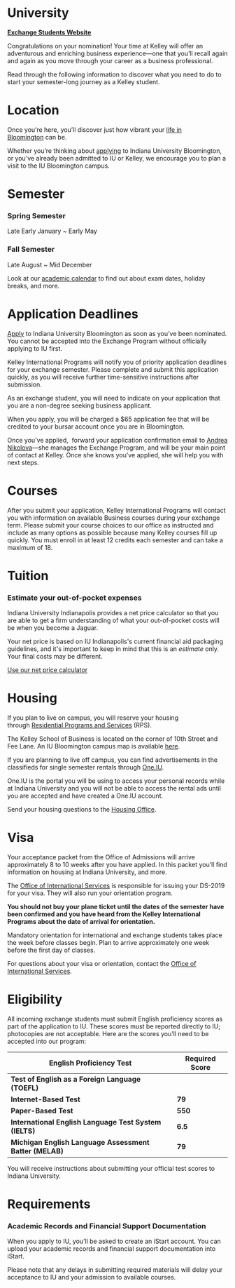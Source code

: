 # University
**[Exchange Students Website](https://kelley.iu.edu/programs/undergrad/academics/study-abroad/international-exchange-students.html)**

Congratulations on your nomination! Your time at Kelley will offer an adventurous and enriching business experience—one that you’ll recall again and again as you move through your career as a business professional.

Read through the following information to discover what you need to do to start your semester-long journey as a Kelley student.


# Location
Once you’re here, you’ll discover just how vibrant your [life in Bloomington](https://kelley.iu.edu/about/bloomington/index.html) can be.

Whether you’re thinking about [applying](https://admissions.indiana.edu/apply/index.html) to Indiana University Bloomington, or you’ve already been admitted to IU or Kelley, we encourage you to plan a visit to the IU Bloomington campus.


# Semester
### Spring Semester
Late Early January ~ Early May
### Fall Semester
Late August ~ Mid December

Look at our [academic calendar](https://utilities.registrar.indiana.edu/calendars/nine-year/) to find out about exam dates, holiday breaks, and more.

# Application Deadlines

[Apply](https://sisjee.iu.edu/essweb-prd/web/sisad/apply/welcome/) to Indiana University Bloomington as soon as you’ve been nominated. You cannot be accepted into the Exchange Program without officially applying to IU first.

Kelley International Programs will notify you of priority application deadlines for your exchange semester. Please complete and submit this application quickly, as you will receive further time-sensitive instructions after submission.

As an exchange student, you will need to indicate on your application that you are a non-degree seeking business applicant.

When you apply, you will be charged a $65 application fee that will be credited to your bursar account once you are in Bloomington.

Once you’ve applied,  forward your application confirmation email to [Andrea Nikolova](mailto:ksabroad@indiana.edu)—she manages the Exchange Program, and will be your main point of contact at Kelley. Once she knows you’ve applied, she will help you with next steps.


# Courses
After you submit your application, Kelley International Programs will contact you with information on available Business courses during your exchange term. Please submit your course choices to our office as instructed and include as many options as possible because many Kelley courses fill up quickly. You must enroll in at least 12 credits each semester and can take a maximum of 18.


# Tuition
### Estimate your out-of-pocket expenses

Indiana University Indianapolis provides a net price calculator so that you are able to get a firm understanding of what your out-of-pocket costs will be when you become a Jaguar. 

Your net price is based on IU Indianapolis's current financial aid packaging guidelines, and it's important to keep in mind that this is an _estimate_ only. Your final costs may be different.

[Use our net price calculator](https://studentcentral.iupui.edu/npc/index.html?_gl=1*xyi9q*_ga*NDczMTk3ODY3LjE3MTYxNDY4ODE.*_ga_61CH0D2DQW*MTcxNjE0Njg4MS4xLjEuMTcxNjE0NjkyMS4yMC4wLjA. "Use our net price calculator to find your costs")


# Housing
If you plan to live on campus, you will reserve your housing through [Residential Programs and Services](http://www.rps.indiana.edu/index.html) (RPS).

The Kelley School of Business is located on the corner of 10th Street and Fee Lane. An IU Bloomington campus map is available [here](https://map.iu.edu/iub/index.html).

If you are planning to live off campus, you can find advertisements in the classifieds for single semester rentals through [One.IU](https://one.iu.edu/).

One.IU is the portal you will be using to access your personal records while at Indiana University and you will not be able to access the rental ads until you are accepted and have created a One.IU account.

Send your housing questions to the [Housing Office](mailto:housing@indiana.edu).


# Visa
Your acceptance packet from the Office of Admissions will arrive approximately 8 to 10 weeks after you have applied. In this packet you’ll find information on housing at Indiana University, and more.

The [Office of International Services](https://ois.iu.edu/) is responsible for issuing your DS-2019 for your visa. They will also run your orientation program.

**You should not buy your plane ticket until the dates of the semester have been confirmed and you have heard from the Kelley International Programs about the date of arrival for orientation.**

Mandatory orientation for international and exchange students takes place the week before classes begin. Plan to arrive approximately one week before the first day of classes.

For questions about your visa or orientation, contact the [Office of International Services](mailto:ois@indiana.edu). 


# Eligibility
All incoming exchange students must submit English proficiency scores as part of the application to IU. These scores must be reported directly to IU; photocopies are not acceptable. Here are the scores you’ll need to be accepted into our program:

| **English Proficiency Test** | **Required Score** |
| --- | --- |
| **Test of English as a Foreign Language (TOEFL)** |   |
| **Internet-Based Test** | **79** |
| **Paper-Based Test** | **550** |
| **International English Language Test System (IELTS)** | **6.5** |
| **Michigan English Language Assessment Batter (MELAB)** | **79** |

You will receive instructions about submitting your official test scores to Indiana University.


# Requirements
### Academic Records and Financial Support Documentation

When you apply to IU, you’ll be asked to create an iStart account. You can upload your academic records and financial support documentation into iStart. 

Please note that any delays in submitting required materials will delay your acceptance to IU and your admission to available courses.
